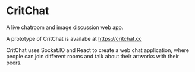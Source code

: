 # CritChat
A live chatroom and image discussion web app.

A prototype of CritChat is availabe at https://critchat.cc

CritChat uses Socket.IO and React to create a web chat application, where people can join different rooms and talk about their artworks with their peers. 


